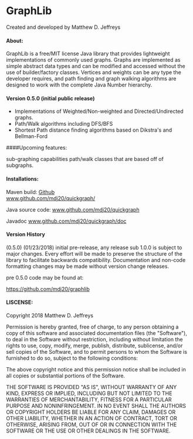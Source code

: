 # GraphLib

Created and developed by Matthew D. Jeffreys


#### About:
GraphLib is a free/MIT license Java library that provides lightweight implementations of commonly used graphs. Graphs are implemented as simple abstract data types and can be modified and accessed without the use of builder/factory classes. 
Vertices and weights can be any type the developer requires, and path finding and graph walking algorithms are designed to work with the complete Java Number hierarchy.

#### Version 0.5.0 (initial public release)

* Implementations of Weighted/Non-weighted and Directed/Undirected graphs.
* Path/Walk algorithms including DFS/BFS
* Shortest Path distance finding algorithms based on Dikstra's and Bellman-Ford 

####Upcoming features:

sub-graphing capabilities 
path/walk classes that are based off of subgraphs. 


#### Installations:

Maven build:
[Github]( https://github.com/mdj20/quickgraph )  
www.github.com/mdj20/quickgraph/

Java source code:
www.github.com/mdj20/quickgraph

Javadoc
www.github.com/mdj20/quickgraph/doc


#### Version History 

(0.5.0) (01/23/2018)
initial pre-release, any release sub 1.0.0 is subject to major changes. Every effort will be made to preserve the structure of the library to facilitate backwards compatibility. Documentation and non-code formatting changes may be made without version change releases.

pre 0.5.0 code may be found at:

[https://github.com/mdj20/graphlib ]( https://github.com/mdj20/graphlib )



#### LISCENSE:

Copyright 2018 Matthew D. Jeffreys

Permission is hereby granted, free of charge, to any person obtaining a copy of this software and associated documentation files (the "Software"), to deal in the Software without restriction, including without limitation the rights to use, copy, modify, merge, publish, distribute, sublicense, and/or sell copies of the Software, and to permit persons to whom the Software is furnished to do so, subject to the following conditions:

The above copyright notice and this permission notice shall be included in all copies or substantial portions of the Software.

THE SOFTWARE IS PROVIDED "AS IS", WITHOUT WARRANTY OF ANY KIND, EXPRESS OR IMPLIED, INCLUDING BUT NOT LIMITED TO THE WARRANTIES OF MERCHANTABILITY, FITNESS FOR A PARTICULAR PURPOSE AND NONINFRINGEMENT. IN NO EVENT SHALL THE AUTHORS OR COPYRIGHT HOLDERS BE LIABLE FOR ANY CLAIM, DAMAGES OR OTHER LIABILITY, WHETHER IN AN ACTION OF CONTRACT, TORT OR OTHERWISE, ARISING FROM, OUT OF OR IN CONNECTION WITH THE SOFTWARE OR THE USE OR OTHER DEALINGS IN THE SOFTWARE.


